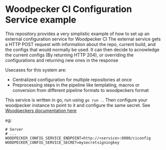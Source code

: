 # Woodpecker CI Configuration Service example

This repository provides a very simplistic example of how to set up an external configuration service for Woodpecker CI
The external service gets a HTTP POST request with information about the repo, current build, and the configs that would normally be used. 
It can then decide to acnowledge the current configs (By returning HTTP 204), or overriding the configurations and returning new ones in the response

Usecases for this system are: 
- Centralized configuration for multiple repositories at once
- Preprocessing steps in the pipeline like templating, macros or conversion from different pipeline formats to woodpeckers format

This service is written in go, run using `go run .`. Then configure your woodpecker instance to point to it and configure the same secret. See [Woodpeckers documentation here](https://woodpecker-ci.org/docs/administration/external-configuration-api)

eg: 

```shell
# Server
# ...
WOODPECKER_CONFIG_SERVICE_ENDPOINT=http://<service>:8000/ciconfig
WOODPECKER_CONFIG_SERVICE_SECRET=mysecretsigningkey

```

